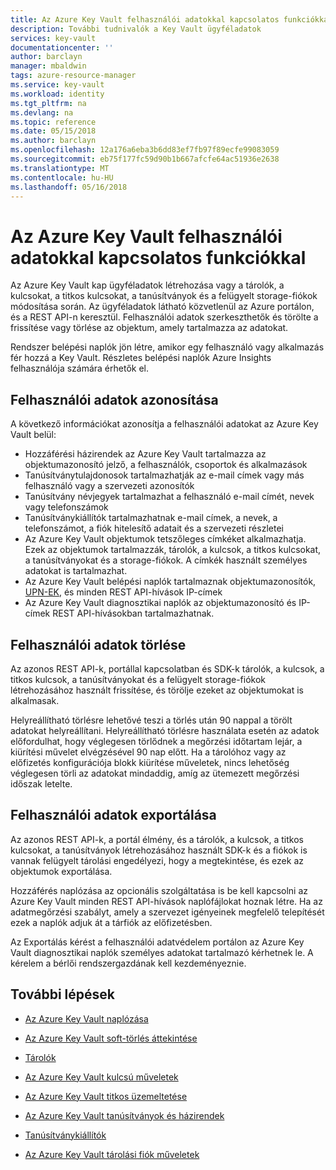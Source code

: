 ```yaml
---
title: Az Azure Key Vault felhasználói adatokkal kapcsolatos funkciókkal |} Microsoft Docs
description: További tudnivalók a Key Vault ügyféladatok
services: key-vault
documentationcenter: ''
author: barclayn
manager: mbaldwin
tags: azure-resource-manager
ms.service: key-vault
ms.workload: identity
ms.tgt_pltfrm: na
ms.devlang: na
ms.topic: reference
ms.date: 05/15/2018
ms.author: barclayn
ms.openlocfilehash: 12a176a6eba3b6dd83ef7fb97f89ecfe99083059
ms.sourcegitcommit: eb75f177fc59d90b1b667afcfe64ac51936e2638
ms.translationtype: MT
ms.contentlocale: hu-HU
ms.lasthandoff: 05/16/2018
---
```

# <a name="azure-key-vault-customer-data-features"></a>Az Azure Key Vault felhasználói adatokkal kapcsolatos funkciókkal

Az Azure Key Vault kap ügyféladatok létrehozása vagy a tárolók, a kulcsokat, a titkos kulcsokat, a tanúsítványok és a felügyelt storage-fiókok módosítása során. Az ügyféladatok látható közvetlenül az Azure portálon, és a REST API-n keresztül. Felhasználói adatok szerkeszthetők és törölte a frissítése vagy törlése az objektum, amely tartalmazza az adatokat.

Rendszer belépési naplók jön létre, amikor egy felhasználó vagy alkalmazás fér hozzá a Key Vault. Részletes belépési naplók Azure Insights felhasználója számára érhetők el.

## <a name="identifying-customer-data"></a>Felhasználói adatok azonosítása

A következő információkat azonosítja a felhasználói adatokat az Azure Key Vault belül:

- Hozzáférési házirendek az Azure Key Vault tartalmazza az objektumazonosító jelző, a felhasználók, csoportok és alkalmazások
- Tanúsítványtulajdonosok tartalmazhatják az e-mail címek vagy más felhasználó vagy a szervezeti azonosítók
- Tanúsítvány névjegyek tartalmazhat a felhasználó e-mail címét, nevek vagy telefonszámok
- Tanúsítványkiállítók tartalmazhatnak e-mail címek, a nevek, a telefonszámot, a fiók hitelesítő adatait és a szervezeti részletei
- Az Azure Key Vault objektumok tetszőleges címkéket alkalmazhatja. Ezek az objektumok tartalmazzák, tárolók, a kulcsok, a titkos kulcsokat, a tanúsítványokat és a storage-fiókok. A címkék használt személyes adatokat is tartalmazhat.
- Az Azure Key Vault belépési naplók tartalmaznak objektumazonosítók, [UPN-EK](../active-directory/connect/active-directory-aadconnect-userprincipalname.md), és minden REST API-hívások IP-címek
- Az Azure Key Vault diagnosztikai naplók az objektumazonosító és IP-címek REST API-hívásokban tartalmazhatnak.

## <a name="deleting-customer-data"></a>Felhasználói adatok törlése

Az azonos REST API-k, portállal kapcsolatban és SDK-k tárolók, a kulcsok, a titkos kulcsok, a tanúsítványokat és a felügyelt storage-fiókok létrehozásához használt frissítése, és törölje ezeket az objektumokat is alkalmasak.

Helyreállítható törlésre lehetővé teszi a törlés után 90 nappal a törölt adatokat helyreállítani. Helyreállítható törlésre használata esetén az adatok előfordulhat, hogy véglegesen törlődnek a megőrzési időtartam lejár, a kiürítési művelet elvégzésével 90 nap előtt. Ha a tárolóhoz vagy az előfizetés konfigurációja blokk kiürítése műveletek, nincs lehetőség véglegesen törli az adatokat mindaddig, amíg az ütemezett megőrzési időszak letelte.

## <a name="exporting-customer-data"></a>Felhasználói adatok exportálása

Az azonos REST API-k, a portál élmény, és a tárolók, a kulcsok, a titkos kulcsokat, a tanúsítványok létrehozásához használt SDK-k és a fiókok is vannak felügyelt tárolási engedélyezi, hogy a megtekintése, és ezek az objektumok exportálása.

Hozzáférés naplózása az opcionális szolgáltatása is be kell kapcsolni az Azure Key Vault minden REST API-hívások naplófájlokat hoznak létre. Ha az adatmegőrzési szabályt, amely a szervezet igényeinek megfelelő telepítését ezek a naplók adjuk át a tárfiók az előfizetésben.

Az Exportálás kérést a felhasználói adatvédelem portálon az Azure Key Vault diagnosztikai naplók személyes adatokat tartalmazó kérhetnek le. A kérelem a bérlői rendszergazdának kell kezdeményeznie.

## <a name="next-steps"></a>További lépések

- [Az Azure Key Vault naplózása](key-vault-logging.md)

- [Az Azure Key Vault soft-törlés áttekintése](key-vault-soft-delete-cli.md)

- [Tárolók](https://docs.microsoft.com/rest/api/keyvault/vaults)

- [Az Azure Key Vault kulcsú műveletek](https://docs.microsoft.com/rest/api/keyvault/key-operations)

- [Az Azure Key Vault titkos üzemeltetése](https://docs.microsoft.com/rest/api/keyvault/secret-operations)

- [Az Azure Key Vault tanúsítványok és házirendek](https://docs.microsoft.com/rest/api/keyvault/certificates-and-policies)

- [Tanúsítványkiállítók](https://docs.microsoft.com/rest/api/keyvault/certificate-issuers)

- [Az Azure Key Vault tárolási fiók műveletek](https://docs.microsoft.com/rest/api/keyvault/storage-account-key-operations)
